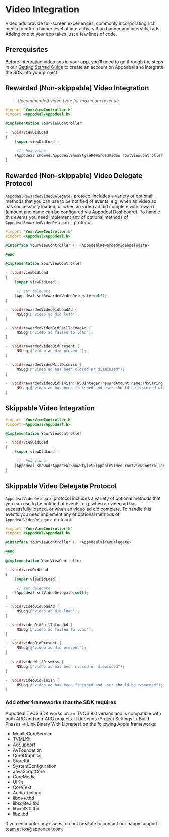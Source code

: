 # Video Integration
Video ads provide full-screen experiences, commonly incorporating rich media to offer a higher level of interactivity than banner and interstitial ads.
Adding one to your app takes just a few lines of code.

## Prerequisites

Before integrating video ads in your app, you’ll need to go through the steps in our [Getting Started Guide](https://github.com/appodeal/ios-sdk/wiki/Getting-Started) to create an account on Appodeal and integrate the SDK into your project.

## Rewarded (Non-skippable) Video Integration

>_Recommended video type for maximum revenue._

```objective-c
#import "YourViewController.h"
#import <Appodeal/Appodeal.h>

@implementation YourViewController

- (void)viewDidLoad
{
    [super viewDidLoad];

     // show video
    [Appodeal showAd:AppodealShowStyleRewardedVideo rootViewController:self];
}
```

## Rewarded (Non-skippable) Video Delegate Protocol

`AppodealRewardedVideoDelegate ` protocol includes a variety of optional methods that you can use to be notified of events, e.g. when an video ad has successfully loaded, or when an video ad did complete with reward (amount and name can be configured via Appodeal Dashboard).
To handle this events you need implement any of optional methods of `AppodealRewardedVideoDelegate ` protocol.

```objective-c
#import "YourViewController.h"
#import <Appodeal/Appodeal.h>

@interface YourViewController () <AppodealRewardedVideoDelegate>

@end

@implementation YourViewController

- (void)viewDidLoad
{
    [super viewDidLoad];

     // set delegate
    [Appodeal setRewardedVideoDelegate:self];
}

- (void)rewardedVideoDidLoadAd {
     NSLog(@"video ad did load");
}

- (void)rewardedVideoDidFailToLoadAd {
     NSLog(@"video ad failed to load");
}

- (void)rewardedVideoDidPresent {
     NSLog(@"video ad did present");
}

- (void)rewardedVideoWillDismiss {
     NSLog(@"video ad has been closed or dismissed");
}

- (void)rewardedVideoDidFinish:(NSUInteger)rewardAmount name:(NSString *)rewardName {
     NSLog(@"video ad has been finished and user should be rewarded with %@ %@", @(rewardAmount), rewardName);
}
```


## Skippable Video Integration

```objective-c
#import "YourViewController.h"
#import <Appodeal/Appodeal.h>

@implementation YourViewController

- (void)viewDidLoad
{
    [super viewDidLoad];

     // show video
    [Appodeal showAd:AppodealShowStyleSkippableVideo rootViewController:self];
}
```

## Skippable Video Delegate Protocol

`AppodealVideoDelegate` protocol includes a variety of optional methods that you can use to be notified of events, e.g. when an video ad has successfully loaded, or when an video ad did complete.
To handle this events you need implement any of optional methods of `AppodealVideoDelegate` protocol.

```objective-c
#import "YourViewController.h"
#import <Appodeal/Appodeal.h>

@interface YourViewController () <AppodealVideoDelegate>

@end

@implementation YourViewController

- (void)viewDidLoad
{
    [super viewDidLoad];

     // set delegate
    [Appodeal setVideoDelegate:self];
}

- (void)videoDidLoadAd {
     NSLog(@"video ad did load");
}

- (void)videoDidFailToLoadAd {
     NSLog(@"video ad failed to load");
}

- (void)videoDidPresent {
     NSLog(@"video ad did present");
}

- (void)videoWillDismiss {
     NSLog(@"video ad has been closed or dismissed");
}

- (void)videoDidFinish {
     NSLog(@"video ad has been finished and user should be rewarded");
}
```
### Add other frameworks that the SDK requires

Appodeal TVOS SDK works on >= TVOS 9.0 version and is compatible with both ARC and non-ARC projects. It depends (Project Settings -> Build Phases -> Link Binary With Libraries) on the following Apple frameworks:

* MobileCoreService
* TVMLKit
* AdSupport
* AVFoundation
* CoreGraphics
* StoreKit
* SystemConfiguration
* JavaScriptCore
* CoreMedia
* UIKit
* CoreText
* AudioToolbox
* libc++.tbd
* libsqlite3.tbd
* libxml3.0.tbd
* libz.tbd

If you encounter any issues, do not hesitate to contact our happy support team
at [ios@appodeal.com](mailto:ios@appodeal.com).

